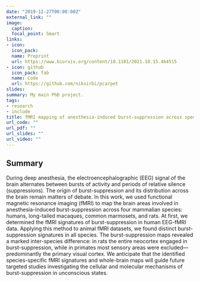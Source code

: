 ```yaml
---
date: "2019-12-27T00:00:00Z"
external_link: ""
image:
  caption:
  focal_point: Smart
links:
- icon:
  icon_pack:
  name: Preprint
  url: https://www.biorxiv.org/content/10.1101/2021.10.15.464515
- icon: github
  icon_pack: fab
  name: Code
  url: https://github.com/niksirbi/pcarpet
slides:
summary: My main PhD project.
tags:
- research
- include
title: fMRI mapping of anesthesia-induced burst-suppression across species
url_code: ""
url_pdf: ""
url_slides: ""
url_video: ""
---
```


## Summary
During deep anesthesia, the electroencephalographic (EEG) signal of the brain alternates between bursts of activity and periods of relative silence (suppressions). The origin of burst-suppression and its distribution across the brain remain matters of debate. In this work, we used functional magnetic resonance imaging (fMRI) to map the brain areas involved in anesthesia-induced burst-suppression across four mammalian species: humans, long-tailed macaques, common marmosets, and rats. At first, we determined the fMRI signatures of burst-suppression in human EEG-fMRI data. Applying this method to animal fMRI datasets, we found distinct burst-suppression signatures in all species. The burst-suppression maps revealed a marked inter-species difference: in rats the entire neocortex engaged in burst-suppression, while in primates most sensory areas were excluded—predominantly the primary visual cortex. We anticipate that the identified species-specific fMRI signatures and whole-brain maps will guide future targeted studies investigating the cellular and molecular mechanisms of burst-suppression in unconscious states.
